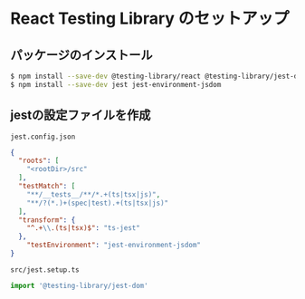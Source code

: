 # React Testing Library のセットアップ

## パッケージのインストール
```bash
$ npm install --save-dev @testing-library/react @testing-library/jest-dom @testing-library/react-hooks @testing-library/user-event
$ npm install --save-dev jest jest-environment-jsdom
```

## jestの設定ファイルを作成
`jest.config.json`
```json
{
  "roots": [
    "<rootDir>/src"
  ],
  "testMatch": [
    "**/__tests__/**/*.+(ts|tsx|js)",
    "**/?(*.)+(spec|test).+(ts|tsx|js)"
  ],
  "transform": {
    "^.+\\.(ts|tsx)$": "ts-jest"
  },
	"testEnvironment": "jest-environment-jsdom"
}
```

`src/jest.setup.ts`
```ts
import '@testing-library/jest-dom'

```

